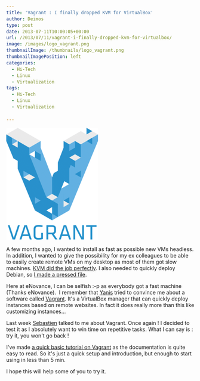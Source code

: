 ```yaml
---
title: 'Vagrant : I finally dropped KVM for VirtualBox'
author: Deimos
type: post
date: 2013-07-11T10:00:05+00:00
url: /2013/07/11/vagrant-i-finally-dropped-kvm-for-virtualbox/
image: /images/logo_vagrant.png
thumbnailImage: /thumbnails/logo_vagrant.png
thumbnailImagePosition: left
categories:
  - Hi-Tech
  - Linux
  - Virtualization
tags:
  - Hi-Tech
  - Linux
  - Virtualization

---
```

![Vagrant-logo](/images/logo_vagrant.png)

A few months ago, I wanted to install as fast as possible new VMs headless. In addition, I wanted to give the possibility for my ex colleagues to be able to easily create remote VMs on my desktop as most of them got slow machines. [KVM did the job perfectly](http://blog.deimos.fr/2013/03/19/remplacer-virtualbox-par-kvm-sur-son-desktop/). I also needed to quickly deploy Debian, so [I made a pressed file](http://blog.deimos.fr/2013/04/02/debian-wheezy-mise-a-jour-du-preseed/).

Here at eNovance, I can be selfish :-p as everybody got a fast machine (Thanks eNovance).  I remember that [Yanis](https://twitter.com/YanisGuenane) tried to convince me about a software called [Vagrant](http://www.vagrantup.com/). It's a VirtualBox manager that can quickly deploy instances based on remote websites. In fact it does really more than this like customizing instances...

Last week [Sebastien](https://twitter.com/sebastien_han) talked to me about Vagrant. Once again ! I decided to test it as I absolutely want to win time on repetitive tasks. What I can say is : try it, you won't go back !

I've made [a quick basic tutorial on Vagrant](http://wiki.deimos.fr/Vagrant_:_quickly_deploy_virtual_machines) as the documentation is quite easy to read. So it's just a quick setup and introduction, but enough to start using in less than 5 min.

I hope this will help some of you to try it.
